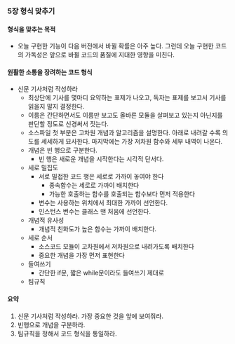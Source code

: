 ### 5장 형식 맞추기
#### 형식을 맞추는 목적
- 오늘 구현한 기능이 다음 버전에서 바뀔 확률은 아주 높다. 그런데 오늘 구현한 코드의 가독성은 앞으로 바뀔 코드의 품질에 지대한 영향을 미친다. 
#### 원활한 소통을 장려하는 코드 형식
- 신문 기사처럼 작성하라
	- 최상단에 기사를 몇마디 요약하는 표제가 나오고, 독자는 표제를 보고서 기사를 읽을지 말지 결정한다. 
	- 이름은 간단하면서도 이름만 보고도 올바른 모듈을 살펴보고 있는지 아닌지를 판단할 정도로 신경써서 짓는다.
	- 소스파일 첫 부분은 고차원 개념과 알고리즘을 설명한다. 
	  아래로 내려갈 수록 의도를 세세하게 묘사한다.
	  마지막에는 가장 저차원 함수와 세부 내역이 나온다. 
  - 개념은 빈 행으로 구분한다. 
	  - 빈 행은 새로운 개념을 시작한다는 시각적 단서다. 
  - 세로 밀집도
	  - 서로 밀접한 코드 행은 세로로 가까이 놓여야 한다
		  - 종속함수는 세로로 가까이 배치한다
		  - 가능한 호출하는 함수를 호출되는 함수보다 먼저 적용한다
	  - 변수는 사용하는 위치에서 최대한 가까이 선언한다. 
	  - 인스턴스 변수는 클래스 맨 처음에 선언한다.
  - 개념적 유사성
	  - 개념적 친화도가 높은 함수는 가까이 배치한다.
  - 세로 순서
	  - 소스코드 모듈이 고차원에서 저차원으로 내려가도록 배치한다
	  - 중요한 개념을 가장 먼저 표현한다
  - 들여쓰기
	  - 간단한 if문, 짧은 while문이라도 들여쓰기 제대로
  - 팀규칙

#### 요약
1. 신문 기사처럼 작성하라. 가장 중요한 것을 앞에 보여줘라. 
2. 빈행으로 개념을 구분하라. 
3. 팀규칙을 정해서 코드 형식을 통일하라.
